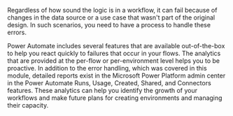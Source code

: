 Regardless of how sound the logic is in a workflow, it can fail because of changes in the data source or a use case that wasn't part of the original design. In such scenarios, you need to have a process to handle these errors.

Power Automate includes several features that are available out-of-the-box to help you react quickly to failures that occur in your flows. The analytics that are provided at the per-flow or per-environment level helps you to be proactive. In addition to the error handling, which was covered in this module, detailed reports exist in the Microsoft Power Platform admin center in the Power Automate Runs, Usage, Created, Shared, and Connectors features. These analytics can help you identify the growth of your workflows and make future plans for creating environments and managing their capacity.

